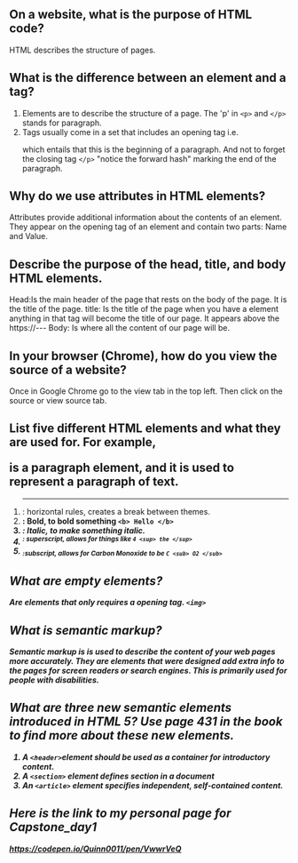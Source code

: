 ## On a website, what is the purpose of HTML code?
  HTML describes the structure of pages.

## What is the difference between an element and a tag?
  1. Elements are to describe the structure of a page. The 'p' in `<p>` and `</p>` stands for paragraph.
  2. Tags usually come in a set that includes an opening tag i.e. <p> which entails that this is the beginning of a paragraph. And not to forget the closing tag `</p>` "notice the forward hash" marking the end of the paragraph.  

## Why do we use attributes in HTML elements?
  Attributes provide additional information about the contents of an element. They appear on the opening tag of an element and contain two parts: Name and Value.

## Describe the purpose of the head, title, and body HTML elements.
  Head:Is the main header of the page that rests on the body of the page. It is the title of the page.
  title: Is the title of the page when you have a <title></title> element anything in that tag will become the title of our page. It appears above the https://---
  Body: Is where all the content of our page will be.

## In your browser (Chrome), how do you view the source of a website?
  Once in Google Chrome go to the view tab in the top left. Then click on the source or view source tab.

## List five different HTML elements and what they are used for. For example, <p></p> is a paragraph element, and it is used to represent a paragraph of text.
  1. <hr  /> : horizontal rules, creates a break between themes.
  2. <b> : Bold, to bold something `<b> Hello </b>`
  3. <i> : Italic, to make something italic.
  4. <sup> : superscript, allows for things like
  `4 <sup> the </sup>`
  5. <sub> :subscript, allows for Carbon Monoxide to be
  `C <sub> O2 </sub> `

## What are empty elements?
  Are elements that only requires a opening tag. `<img>`

## What is semantic markup?
  Semantic markup is is used to describe the content of your web pages more accurately. They are elements that were designed add extra info to the pages for screen readers or search engines. This is primarily used for people with disabilities.

## What are three new semantic elements introduced in HTML 5? Use page 431 in the book to find more about these new elements.
  1. A `<header>`element should be used as a container for introductory content.
  2. A `<section>` element defines section in a document
  3. An `<article>` element specifies independent, self-contained content.

## Here is the link to my personal page for Capstone_day1
  https://codepen.io/Quinn0011/pen/VwwrVeQ
